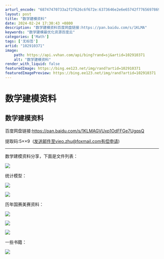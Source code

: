```yaml
---
arturl_encode: "68747470733a2f2f626c6f672e:6373646e2e6e65742f77656978696e5f34313830333837342f:61727469636c652f64657461696c732f313032393130333731"
layout: post
title: "数学建模资料"
date: 2024-02-24 17:30:43 +0800
description: "数学建模资料百度网盘链接:https://pan.baidu.com/s/1KLMA"
keywords: "数学建模最优化资源百度云"
categories: ['Math']
tags: ['无标签']
artid: "102910371"
image:
    path: https://api.vvhan.com/api/bing?rand=sj&artid=102910371
    alt: "数学建模资料"
render_with_liquid: false
featuredImage: https://bing.ee123.net/img/rand?artid=102910371
featuredImagePreview: https://bing.ee123.net/img/rand?artid=102910371
---
```


# 数学建模资料

## 数学建模资料

百度网盘链接:https://pan.baidu.com/s/1KLMAGVUxp1OdFFGe7UgqsQ

提取码:5××9  (发送邮件至vieo.zhu@foxmail.com有偿申请)

---

数学建模资料分享，下面是文件列表：

![](https://i-blog.csdnimg.cn/blog_migrate/de7a0ba2c849a3ec8a3e2873e2dc2097.png)

统计模型：

![](https://i-blog.csdnimg.cn/blog_migrate/81b749f31e2c531b90b8de40a05d4b5c.png)

![](https://i-blog.csdnimg.cn/blog_migrate/44880574b64547681a948bee7c7fa106.png)

历年国赛美赛资料：

![](https://i-blog.csdnimg.cn/blog_migrate/66dc1fbdf2839da039b30694e7effe42.png)

![](https://i-blog.csdnimg.cn/blog_migrate/7093640fad7c6731a584512c0fea9c99.png)

![](https://i-blog.csdnimg.cn/blog_migrate/69e2422de1eb9465c8425623ed1d7d33.png)

一些书籍：

![](https://i-blog.csdnimg.cn/blog_migrate/59420d8fb01722f66afde7f8499d27e2.png)